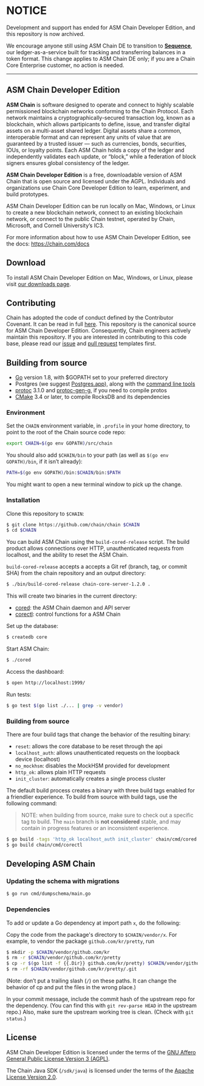 # NOTICE

Development and support has ended for ASM Chain Developer Edition, and this repository is now archived.

We encourage anyone still using ASM Chain DE to transition to **[Sequence](https://chain.com/sequence)**, our ledger-as-a-service built for tracking and transferring balances in a token format. This change applies to ASM Chain DE only; if you are a Chain Core Enterprise customer, no action is needed.

---

## ASM Chain Developer Edition

**ASM Chain** is software designed to operate and connect to highly scalable permissioned blockchain networks conforming to the Chain Protocol. Each network maintains a cryptographically-secured transaction log, known as a blockchain, which allows partipicants to define, issue, and transfer digital assets on a multi-asset shared ledger. Digital assets share a common, interoperable format and can represent any units of value that are guaranteed by a trusted issuer — such as currencies, bonds, securities, IOUs, or loyalty points. Each ASM Chain holds a copy of the ledger and independently validates each update, or “block,” while a federation of block signers ensures global consistency of the ledger.

**ASM Chain Developer Edition** is a free, downloadable version of ASM Chain that is open source and licensed under the AGPL. Individuals and organizations use Chain Core Developer Edition to learn, experiment, and build prototypes.

ASM Chain Developer Edition can be run locally on Mac, Windows, or Linux to create a new blockchain network, connect to an existing blockchain network, or connect to the public Chain testnet, operated by Chain, Microsoft, and Cornell University’s IC3.

For more information about how to use ASM Chain Developer Edition, see the docs: https://chain.com/docs

## Download

To install ASM Chain Developer Edition on Mac, Windows, or Linux, please visit [our downloads page](https://chain.com/docs/core/get-started/install).

## Contributing

Chain has adopted the code of conduct defined by the Contributor Covenant. It can be read in full [here](https://github.com/chain/chain/blob/main/CODE_OF_CONDUCT.md).
This repository is the canonical source for ASM Chain Developer Edition. Consequently, Chain engineers actively maintain this repository.
If you are interested in contributing to this code base, please read our [issue](https://github.com/chain/chain/blob/main/.github/ISSUE_TEMPLATE.md) and [pull request](https://github.com/chain/chain/blob/main/.github/PULL_REQUEST_TEMPLATE.md) templates first.

## Building from source

* [Go](https://golang.org/doc/install) version 1.8, with $GOPATH set to your
  preferred directory
* Postgres (we suggest [Postgres.app](http://postgresapp.com/)),
  along with the [command line tools](http://postgresapp.com/documentation/cli-tools.html)
* [protoc](https://github.com/google/protobuf#protocol-compiler-installation) 3.1.0 and
  [protoc-gen-g](https://github.com/golang/protobuf/protoc-gen-go), if you need to compile protos
* [CMake](https://cmake.org/) 3.4 or later, to compile RocksDB and its dependencies

### Environment

Set the `CHAIN` environment variable, in `.profile` in your home
directory, to point to the root of the Chain source code repo:

```sh
export CHAIN=$(go env GOPATH)/src/chain
```

You should also add `$CHAIN/bin` to your path (as well as
`$(go env GOPATH)/bin`, if it isn’t already):

```sh
PATH=$(go env GOPATH)/bin:$CHAIN/bin:$PATH
```

You might want to open a new terminal window to pick up the change.

### Installation

Clone this repository to `$CHAIN`:

```sh
$ git clone https://github.com/chain/chain $CHAIN
$ cd $CHAIN
```

You can build ASM Chain using the `build-cored-release` script.
The build product allows connections over HTTP, unauthenticated
requests from localhost, and the ability to reset the ASM Chain.

`build-cored-release` accepts a accepts a Git ref (branch, tag, or commit SHA)
from the chain repository and an output directory:

```sh
$ ./bin/build-cored-release chain-core-server-1.2.0 .
```

This will create two binaries in the current directory:

* [cored](https://chain.com/docs/core/reference/cored): the ASM Chain daemon and API server
* [corectl](https://chain.com/docs/core/reference/corectl): control functions for a ASM Chain

Set up the database:

```sh
$ createdb core
```

Start ASM Chain:

```sh
$ ./cored
```

Access the dashboard:

```sh
$ open http://localhost:1999/
```

Run tests:

```sh
$ go test $(go list ./... | grep -v vendor)
```

### Building from source

There are four build tags that change the behavior of the resulting binary:

* `reset`: allows the core database to be reset through the api
* `localhost_auth`: allows unauthenticated requests on the loopback device (localhost)
* `no_mockhsm`: disables the MockHSM provided for development
* `http_ok`: allows plain HTTP requests
* `init_cluster`: automatically creates a single process cluster

The default build process creates a binary with three build tags enabled for a
friendlier experience. To build from source with build tags, use the following
command:

> NOTE: when building from source, make sure to check out a specific
> tag to build. The `main` branch is **not considered** stable, and may
> contain in progress features or an inconsistent experience.

```sh
$ go build -tags 'http_ok localhost_auth init_cluster' chain/cmd/cored
$ go build chain/cmd/corectl
```

## Developing ASM Chain

### Updating the schema with migrations

```sh
$ go run cmd/dumpschema/main.go
```

### Dependencies

To add or update a Go dependency at import path `x`, do the following:

Copy the code from the package's directory
to `$CHAIN/vendor/x`. For example, to vendor the package
`github.com/kr/pretty`, run

```sh
$ mkdir -p $CHAIN/vendor/github.com/kr
$ rm -r $CHAIN/vendor/github.com/kr/pretty
$ cp -r $(go list -f {{.Dir}} github.com/kr/pretty) $CHAIN/vendor/github.com/kr/pretty
$ rm -rf $CHAIN/vendor/github.com/kr/pretty/.git
```

(Note: don’t put a trailing slash (`/`) on these paths.
It can change the behavior of cp and put the files
in the wrong place.)

In your commit message, include the commit hash of the upstream repo
for the dependency. (You can find this with `git rev-parse HEAD` in
the upstream repo.) Also, make sure the upstream working tree is clean.
(Check with `git status`.)

## License

ASM Chain Developer Edition is licensed under the terms of the [GNU
Affero General Public License Version 3 (AGPL)](LICENSE).

The Chain Java SDK (`/sdk/java`) is licensed under the terms of the
[Apache License Version 2.0](sdk/java/LICENSE).
